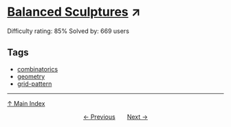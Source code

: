 # [Balanced Sculptures](https://projecteuler.net/problem=275) ↗️

Difficulty rating: 85%
Solved by: 669 users
## Tags

- [combinatorics](../tags/combinatorics.md)
- [geometry](../tags/geometry.md)
- [grid-pattern](../tags/grid-pattern.md)



---

[↑ Main Index](../README.md)


<div align=center><a href='274.md'>← Previous</a> &nbsp;&nbsp; &nbsp;&nbsp;  <a href='276.md'>Next →</a></div>
